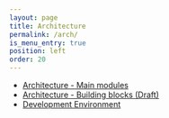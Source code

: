 ```yaml
---
layout: page
title: Architecture
permalink: /arch/
is_menu_entry: true
position: left
order: 20
---
```


- [Architecture - Main modules](../arch-main-modules/)
- [Architecture - Building blocks  (Draft)](../arch-building-blocks-draft/)
- [Development Environment](../srv-dev/)